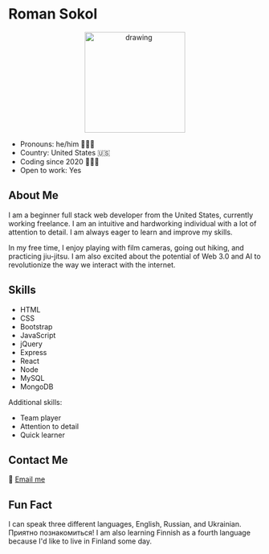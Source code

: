 
# Roman Sokol

<div align="center">
  <img src="https://user-images.githubusercontent.com/72160963/207974447-8ca564fc-1c94-4b43-a875-e0932c3832c7.gif" alt="drawing" width="200"/>
</div>

- Pronouns: he/him 🧍🏻‍♂️
- Country: United States 🇺🇸
- Coding since 2020 🧑🏻‍💻
- Open to work: Yes

## About Me

I am a beginner full stack web developer from the United States, currently working freelance. I am an intuitive and hardworking individual with a lot of attention to detail. I am always eager to learn and improve my skills.

In my free time, I enjoy playing with film cameras, going out hiking, and practicing jiu-jitsu. I am also excited about the potential of Web 3.0 and AI to revolutionize the way we interact with the internet.

## Skills

- HTML
- CSS
- Bootstrap
- JavaScript
- jQuery
- Express
- React
- Node
- MySQL
- MongoDB

Additional skills:

- Team player
- Attention to detail
- Quick learner

## Contact Me

📧 [Email me](mailto:hello@sokoworld.com)

## Fun Fact

I can speak three different languages, English, Russian, and Ukrainian. Приятно познакомиться! I am also learning Finnish as a fourth language because I'd like to live in Finland some day. 

